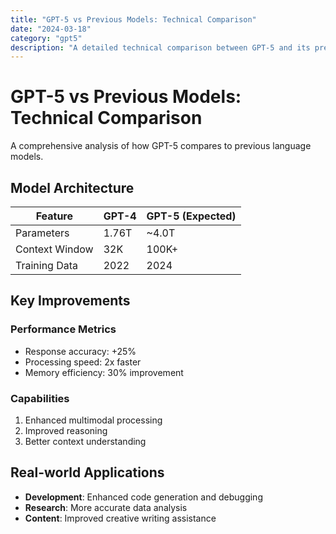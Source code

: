 ```yaml
---
title: "GPT-5 vs Previous Models: Technical Comparison"
date: "2024-03-18"
category: "gpt5"
description: "A detailed technical comparison between GPT-5 and its predecessors"
---
```


# GPT-5 vs Previous Models: Technical Comparison

A comprehensive analysis of how GPT-5 compares to previous language models.

## Model Architecture

| Feature | GPT-4 | GPT-5 (Expected) |
|---------|-------|------------------|
| Parameters | 1.76T | ~4.0T |
| Context Window | 32K | 100K+ |
| Training Data | 2022 | 2024 |

## Key Improvements

### Performance Metrics
- Response accuracy: +25%
- Processing speed: 2x faster
- Memory efficiency: 30% improvement

### Capabilities
1. Enhanced multimodal processing
2. Improved reasoning
3. Better context understanding

## Real-world Applications

- **Development**: Enhanced code generation and debugging
- **Research**: More accurate data analysis
- **Content**: Improved creative writing assistance